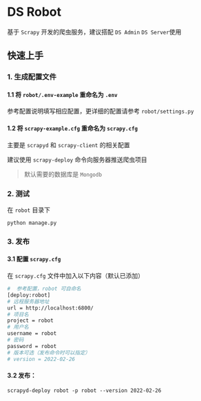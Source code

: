 # DS Robot

基于 `Scrapy` 开发的爬虫服务，建议搭配 `DS Admin` `DS Server`使用

## 快速上手

### 1. 生成配置文件

#### 1.1 将 `robot/.env-example` 重命名为 `.env`

参考配置说明填写相应配置，更详细的配置请参考 `robot/settings.py`

#### 1.2 将 `scrapy-example.cfg` 重命名为 `scrapy.cfg`

主要是 `scrapyd` 和 `scrapy-client` 的相关配置

建议使用 `scrapy-deploy` 命令向服务器推送爬虫项目

> 默认需要的数据库是 `Mongodb`

### 2. 测试

在 `robot` 目录下

`python manage.py`

### 3. 发布

#### 3.1 配置 `scrapy.cfg`

在 `scrapy.cfg` 文件中加入以下内容（默认已添加）

```bash
#  参考配置，robot 可自命名
[deploy:robot]
# 远程服务器地址
url = http://localhost:6800/
# 项目名
project = robot
# 用户名
username = robot
# 密码
password = robot
# 版本可选（发布命令时可以指定）
# version = 2022-02-26
```

#### 3.2 发布：

`scrapyd-deploy robot -p robot --version 2022-02-26`